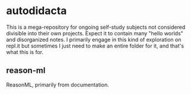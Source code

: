 # autodidacta

This is a mega-repository for ongoing self-study subjects not considered divisible into their own projects. Expect it to contain many "hello worlds" and disorganized notes.
I primarily engage in this kind of exploration on repl.it but sometimes I just need to make an entire folder for it, and that's what this is for.

## reason-ml

ReasonML, primarily from documentation.
